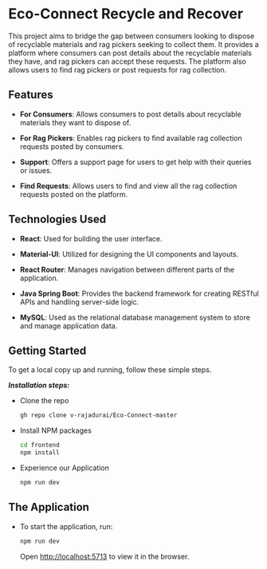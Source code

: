 # Eco-Connect Recycle and Recover

This project aims to bridge the gap between consumers looking to dispose of recyclable materials and rag pickers seeking to collect them. It provides a platform where consumers can post details about the recyclable materials they have, and rag pickers can accept these requests. The platform also allows users to find rag pickers or post requests for rag collection.

## Features

- **For Consumers**: Allows consumers to post details about recyclable materials they want to dispose of.

- **For Rag Pickers**: Enables rag pickers to find available rag collection requests posted by consumers.

- **Support**: Offers a support page for users to get help with their queries or issues.

- **Find Requests**: Allows users to find and view all the rag collection requests posted on the platform.
  
## Technologies Used

- **React**: Used for building the user interface.

- **Material-UI**: Utilized for designing the UI components and layouts.

- **React Router**: Manages navigation between different parts of the application.

- **Java Spring Boot**: Provides the backend framework for creating RESTful APIs and handling server-side logic.

- **MySQL**: Used as the relational database management system to store and manage application data.
  
## Getting Started
To get a local copy up and running, follow these simple steps.

***Installation steps:***

- Clone the repo
  
  ```bash
  gh repo clone v-rajadurai/Eco-Connect-master
  ```
- Install NPM packages
  
  ```bash
  cd frontend
  npm install
  ```
- Experience our Application
  
  ```bash
  npm run dev
  ```
## The Application
- To start the application, run:
  ```bash
  npm run dev
  ```
  Open [http://localhost:5713](http://localhost:5713) to view it in the browser.


